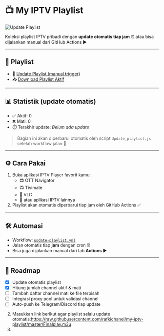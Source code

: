 # 📺 My IPTV Playlist

![Update Playlist](https://github.com/rafkichanel/my-iptv-playlist/actions/workflows/update-playlist.yml/badge.svg)

Koleksi playlist IPTV pribadi dengan **update otomatis tiap jam** ⏰ atau bisa dijalankan manual dari GitHub Actions ▶️  

---

## 📂 Playlist

- 🔄 [Update Playlist (manual trigger)](../../actions/workflows/update-playlist.yml)
- 📥 [Download Playlist Aktif](https://raw.githubusercontent.com/rafkichanel/my-iptv-playlist/master/Finalplay.m3u)

---

## 📊 Statistik (update otomatis)

- ✅ Aktif: 0  
- ❌ Mati: 0  
- ⏱️ Terakhir update: *Belum ada update*  

> Bagian ini akan diperbarui otomatis oleh script `Update_playlist.js` setelah workflow jalan 🚀

---

## ⚙️ Cara Pakai

1. Buka aplikasi IPTV Player favorit kamu:
   - 📺 OTT Navigator  
   - 📺 Tivimate  
   - 🎥 VLC  
   - 📱 atau aplikasi IPTV lainnya  
3. Playlist akan otomatis diperbarui tiap jam oleh GitHub Actions ✅  

---

## 🛠️ Automasi

- Workflow: [`update-playlist.yml`](.github/workflows/update-playlist.yml)  
- Jalan otomatis tiap **jam** dengan cron ⏰  
- Bisa juga dijalankan manual dari tab **Actions** ▶️  

---

## 🚀 Roadmap

- [x] Update otomatis playlist  
- [x] Hitung jumlah channel aktif & mati  
- [ ] Tambah daftar channel mati ke file terpisah  
- [ ] Integrasi proxy pool untuk validasi channel  
- [ ] Auto-push ke Telegram/Discord tiap update
2. Masukkan link berikut agar playlist selalu update otomatis:https://raw.githubusercontent.com/rafkichanel/my-iptv-playlist/master/Finalplay.m3u
3. 
